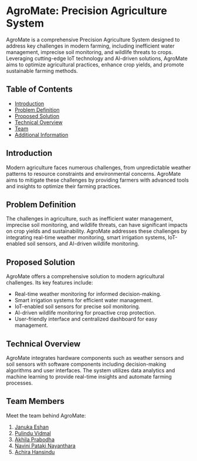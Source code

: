 # AgroMate: Precision Agriculture System

AgroMate is a comprehensive Precision Agriculture System designed to address key challenges in modern farming, including inefficient water management, imprecise soil monitoring, and wildlife threats to crops. Leveraging cutting-edge IoT technology and AI-driven solutions, AgroMate aims to optimize agricultural practices, enhance crop yields, and promote sustainable farming methods.

## Table of Contents

- [Introduction](#introduction)
- [Problem Definition](#problem-definition)
- [Proposed Solution](#proposed-solution)
- [Technical Overview](#technical-overview)
- [Team](#team)
- [Additional Information](#additional-information)

## Introduction

Modern agriculture faces numerous challenges, from unpredictable weather patterns to resource constraints and environmental concerns. AgroMate aims to mitigate these challenges by providing farmers with advanced tools and insights to optimize their farming practices.

## Problem Definition

The challenges in agriculture, such as inefficient water management, imprecise soil monitoring, and wildlife threats, can have significant impacts on crop yields and sustainability. AgroMate addresses these challenges by integrating real-time weather monitoring, smart irrigation systems, IoT-enabled soil sensors, and AI-driven wildlife monitoring.

## Proposed Solution

AgroMate offers a comprehensive solution to modern agricultural challenges. Its key features include:
- Real-time weather monitoring for informed decision-making.
- Smart irrigation systems for efficient water management.
- IoT-enabled soil sensors for precise soil monitoring.
- AI-driven wildlife monitoring for proactive crop protection.
- User-friendly interface and centralized dashboard for easy management.

## Technical Overview

AgroMate integrates hardware components such as weather sensors and soil sensors with software components including decision-making algorithms and user interfaces. The system utilizes data analytics and machine learning to provide real-time insights and automate farming processes.

## Team Members

Meet the team behind AgroMate:
1. [Januka Eshan](https://github.com/eshansurendra)
1. [Pulindu Vidmal](https://github.com/pulinduvidmal)
2. [Akhila Prabodha](https://github.com/akhila)
3. [Navini Pataki Nayanthara](https://github.com/navini)
4. [Achira Hansindu](https://github.com/achira)
